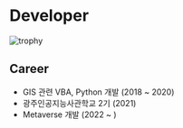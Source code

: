 
# Developer

![trophy](https://github-profile-trophy.vercel.app/?username=issac527)

 ## Career
 - GIS 관련 VBA, Python 개발 (2018 ~ 2020)
 - 광주인공지능사관학교 2기 (2021)
 - Metaverse 개발 (2022 ~ )
